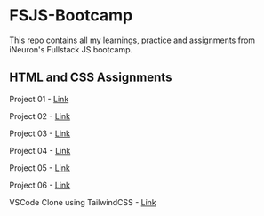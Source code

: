 # FSJS-Bootcamp
This repo contains all my learnings, practice and assignments from iNeuron's Fullstack JS bootcamp.

## HTML and CSS Assignments
Project 01 - [Link](https://github.com/Junaid-Hashmi/FSJS-Bootcamp/tree/main/Projects/Project-1)

Project 02 - [Link](https://github.com/Junaid-Hashmi/FSJS-Bootcamp/tree/main/Projects/Project-2)

Project 03 - [Link](https://github.com/Junaid-Hashmi/FSJS-Bootcamp/tree/main/Projects/Project-3)

Project 04 - [Link](https://github.com/Junaid-Hashmi/FSJS-Bootcamp/tree/main/Projects/Project-4)

Project 05 - [Link](https://github.com/Junaid-Hashmi/FSJS-Bootcamp/tree/main/Projects/Project-5)

Project 06 - [Link](https://github.com/Junaid-Hashmi/FSJS-Bootcamp/tree/main/Projects/Project-6)

VSCode Clone using TailwindCSS - [Link](https://github.com/Junaid-Hashmi/FSJS-Bootcamp/tree/main/Projects/vscode-clone)
